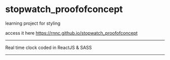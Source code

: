 # stopwatch_proofofconcept
learning project for styling

access it here
https://rnnc.github.io/stopwatch_proofofconcept

____

Real time clock coded in ReactJS & SASS

____